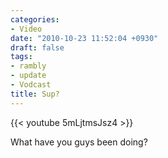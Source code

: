 ```yaml
---
categories:
- Video
date: "2010-10-23 11:52:04 +0930"
draft: false
tags:
- rambly
- update
- Vodcast
title: Sup?
---
```


{{< youtube 5mLjtmsJsz4 >}}

What have you guys been doing?

